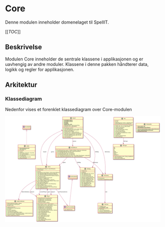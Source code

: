 
# Core

Denne modulen inneholder domenelaget til SpellIT.

[[_TOC_]]

## Beskrivelse
Modulen Core inneholder de sentrale klassene i applikasjonen og er uavhengig av andre moduler. Klassene i denne pakken håndterer data, logikk og regler for applikasjonen.

## Arkitektur

### Klassediagram
Nedenfor vises et forenklet klassediagram over Core-modulen

![Core classdiagram](architecture/core-classdiagram.png)
